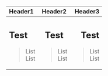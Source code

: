 <table rules="groups"> 
<thead> 
  <tr> 
    <th style="text-align: left">Header1</th> 
    <th style="text-align: center">Header2</th> 
    <th style="text-align: right">Header3</th>
  </tr> 
</thead> 
<tbody> 
<tr> 
<td style="text-align: left">


## Test
>List
<br>List


</td> 
<td style="text-align: center">


## Test
>List
<br>List


</td> 
<td style="text-align: right">


## Test
>List
<br>List


</td> 
</tr>
</tbody>
</table>